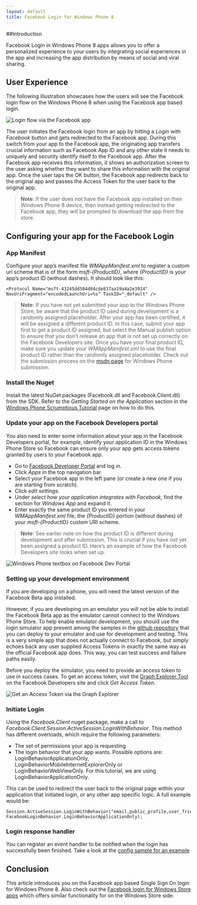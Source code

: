 ```yaml
---
layout: default
title: Facebook Login for Windows Phone 8
---
```


##Introduction

Facebook Login in Windows Phone 8 apps allows you to offer a personalized experience to your users by integrating social experiences in the app and increasing the app distribution by means of social and viral sharing.
 
## User Experience

The following illustration showcases how the users will see the Facebook login flow on the Windows Phone 8 when using the Facebook app based login. 

![Login flow via the Facebook app](images/combined_flow.png)

The user initiates the Facebook login from an app by hitting a *Login with Facebook* button and gets redirected to the Facebook app. During this switch from your app to the Facebook app, the originating app transfers crucial information such as Facebook App ID and any other state it needs to uniquely and security identify itself to the Facebook app. After the Facebook app receives this information, it shows an authorization screen to the user asking whether they want to share this information with the original app. Once the user taps the OK button, the Facebook app redirects back to the original app and passes the Access Token for the user back to the original app.

> **Note**: If the user does not have the Facebook app installed on their Windows Phone 8 device, then instead getting redirected to the Facebook app, they will be prompted to download the app from the store.

## Configuring your app for the Facebook Login

### App Manifest
Configure your app’s manifest file *WMAppManifest.xml* to register a custom uri scheme that is of the form *msft-{ProductID}*, where *{ProductID}* is your app’s product ID (without dashes). It should look like this:

    <Protocol Name="msft-43245dd584d84cde837aa19a4a2e3914" NavUriFragment="encodedLaunchUri=%s" TaskID="_default" />


> **Note**: If you have not yet submitted your app to the Windows Phone Store, be aware that the product ID used during development is a randomly assigned placeholder. After your app has been certified, it will be assigned a different product ID. In this case, submit your app first to get a product ID assigned, but select the Manual publish option to ensure that you don’t release an app that is not set up correctly on the Facebook Developers site. Once you have your final product ID, make sure you update your *WMAppManifest.xml* to use the final product ID rather than the randomly assigned placeholder. Check out the submission process on the [msdn page](http://msdn.microsoft.com/en-us/library/windowsphone/help/jj206729\(v=vs.105\).aspx) for Windows Phone submission.


### Install the Nuget
Install the latest NuGet packages (Facebook.dll and Facebook.Client.dll) from the SDK. Refer to the *Getting Started on the Application* section in the [Windows Phone Scrumptious Tutorial](/docs/phone/tutorial/) page on how to do this.

### Update your app on the Facebook Developers portal
You also need to enter some information about your app in the Facebook Developers portal, for example, identify your application ID in the Windows Phone Store so Facebook can ensure only your app gets access tokens granted by users to your Facebook app. 

* Go to [Facebook Developer Portal](http://developers.facebook.com) and log in.
* Click *Apps* in the top navigation bar.
* Select your Facebook app in the left pane (or create a new one if you are starting from scratch).
* Click *edit settings*.
* Under *select how your application integrates with Facebook*, find the section for *Windows App* and expand it.
* Enter exactly the same product ID you entered in your *WMAppManifest.xml* file, the *{ProductID}* portion (without dashes) of your *msft-{ProductID}* custom URI scheme.

> **Note**: See earlier note on how the product ID is different during development and after submission. This is crucial if you have not yet been assigned a product ID.
Here’s an example of how the Facebook Developers site looks when set up.

![Windows Phone textbox on Facebook Dev Portal](images/Facebook_Windows_portal_section.png)

### Setting up your development environment

If you are developing on a phone, you will need the latest version of the Facebook Beta app installed. 

However, if you are developing on an emulator you will not be able to install the Facebook Beta app as the emulator cannot connect to the Windows Phone Store. To help enable emulator development, you should use the login simulator app present among the samples in the [github repository](https://github.com/facebook-csharp-sdk/facebook-winclient-sdk.git) that you can deploy to your emulator and use for development and testing. This is a very simple app that does not actually connect to Facebook, but simply echoes back any user supplied Access Tokens in exactly the same way as the official Facebook app does. This way, you can test success and failure paths easily.

Before you deploy the simulator, you need to provide an access token to use in success cases. To get an access token, visit the [Graph Explorer Tool](http://developers.facebook.com/tools/explorer/) on the Facebook Developers site and click *Get Access Token*.

![Get an Access Token via the Graph Explorer](images/graph_explorer.png)


### Initiate Login

Using the *Facebook.Client* nuget package, make a call to *Facebook.Client.Session.ActiveSession.LoginWithBehavior*. This method has different overloads, which require the following parameters:

* The set of permissions your app is requesting
* The login behavior that your app wants. Possible options are: LoginBehaviorApplicationOnly, LoginBehaviorMobileInternetExplorerOnly or LoginBehaviorWebViewOnly. For this tutorial, we are using LoginBehaviorApplicationOnly.

This can be used to redirect the user back to the original page within your application that initiated login, or any other app specific logic.
A full example would be:

    Session.ActiveSession.LoginWithBehavior("email,public_profile,user_friends", FacebookLoginBehavior.LoginBehaviorApplicationOnly);


### Login response handler

You can register an event handler to be notified when the login has successfully been finished. Take a look at the [config sample for an example](/docs/phone/config)

## Conclusion
This article introduces you on the Facebook app based Single Sign On login for Windows Phone 8. Also check out the [Facebook login for Windows Store apps](/docs/windows/sso) which offers similar functionality for on the Windows Store side.